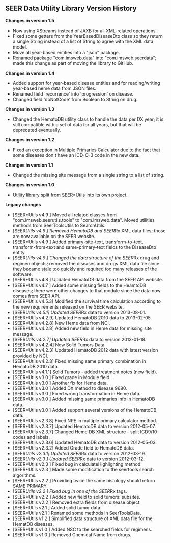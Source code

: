## SEER Data Utility Library Version History

**Changes in version 1.5**

 - Now using XStreams instead of JAXB for all XML-related operations.
 - Fixed some getters from the YearBasedDiseaseDto class so they return a single String instead of a list of String to agree with the XML data model.
 - Move all year-based entities into a "json" package.
 - Renamed package "com.imsweb.data" into "com.imsweb.seerdata"; made this change as part of moving the library to GitHub.

**Changes in version 1.4**

 - Added support for year-based disease entities and for reading/writing year-based heme data from JSON files.
 - Renamed field 'recurrence' into 'progression' on disease.
 - Changed field 'doNotCode' from Boolean to String on drug.

**Changes in version 1.3**

 - Changed the HematoDB utility class to handle the data per DX year; it is still compatible with a set of data for all years, but that will be deprecated eventually.

**Changes in version 1.2**

 - Fixed an exception in Multiple Primaries Calculator due to the fact that some diseases don't have an ICD-O-3 code in the new data.

**Changes in version 1.1**

 - Changed the missing site message from a single string to a list of string.

**Changes in version 1.0**

 - Utility library split from SEER*Utils into its own project.

**Legacy changes**

 - [SEER*Utils v4.9  ]  Moved all related classes from "com.imsweb.seerutils.tools" to "com.imsweb.data". Moved utilities methods from SeerToolsUtils to SearchUtils.
 - [SEER*Utils v4.9  ]  Removed HematoDB and SEER*Rx XML data files; those are now available on the SEER website.
 - [SEER*Utils v4.9  ]  Added primary-site-text, transform-to-text, transform-from-text and same-primary-text fields to the DiseaseDto entity.
 - [SEER*Utils v4.9  ]  Changed the data structure of the SEER*Rx drug and regimen objects; removed the diseases and drugs XML data file since they became stale too quickly and required too many releases of the software.
 - [SEER*Utils v4.8  ]  Updated HematoDB data from the SEER API website.
 - [SEER*Utils v4.7  ]  Added some missing fields to the HeamtoDB diseases; there were other changes to that module since the data now comes from SEER API.
 - [SEER*Utils v4.5.3]  Modified the survival time calculation according to the new requirements released on the SEER website.
 - [SEER*Utils v4.5.1]  Updated SEER*Rx data to version 2013-08-01.
 - [SEER*Utils v4.2.9]  Updated HematoDB 2010 data to 2013-02-05.
 - [SEER*Utils v4.2.8]  New Heme data from NCI.
 - [SEER*Utils v4.2.8]  Added new field in Heme data for missing site message.
 - [SEER*Utils v4.2.7]  Updated SEER*Rx data to version 2013-01-18.
 - [SEER*Utils v4.2.4]  New Solid Tumors Data.
 - [SEER*Utils v4.2.3]  Updated HematoDB 2012 data with latest version provided by NCI.
 - [SEER*Utils v4.2.3]  Fixed missing same primary combination in HematoDB 2010 data.
 - [SEER*Utils v4.1.1]  Solid Tumors - added treatment notes (new field).
 - [SEER*Utils v3.0  ]  Fixed grade in Module field.
 - [SEER*Utils v3.0  ]  Another fix for Heme data.
 - [SEER*Utils v3.0  ]  Added DX method to disease 9680.
 - [SEER*Utils v3.0  ]  Fixed wrong transformation in Heme data.
 - [SEER*Utils v3.0  ]  Added missing same primaries info in HematoDB data.
 - [SEER*Utils v3.0  ]  Added support several versions of the HematoDB data.
 - [SEER*Utils v2.3.8]  Fixed NPE in multiple primary calculator method.
 - [SEER*Utils v2.3.7]  Updated HematoDB data to version 2012-05-07.
 - [SEER*Utils v2.3.7]  Changed Heme DB XML structure - split ICD9/10 codes and labels.
 - [SEER*Utils v2.3.6]  Updated HematoDB data to version 2012-05-03.
 - [SEER*Utils v2.3.2]  Added Grade field to HematoDB data.
 - [SEER*Utils v2.3.1]  Updated SEER*Rx data to version 2012-03-19.
 - [SEER*Utils v2.3  ]  Updated SEER*Rx data to version 2012-03-12.
 - [SEER*Utils v2.3  ]  Fixed bug in calculateHighlighting method.
 - [SEER*Utils v2.3  ]  Made some modification to the seertools search algorithms.
 - [SEER*Utils v2.2  ]  Providing twice the same histology should return SAME PRIMARY.
 - [SEER*Utils v2.2  ]  Fixed bug in one of the SEER*Rx tags.
 - [SEER*Utils v2.2  ]  Added new field to solid tumors: subsites.
 - [SEER*Utils v2.2  ]  Removed extra fields from disease object.
 - [SEER*Utils v2.1  ]  Added solid tumor data.
 - [SEER*Utils v2.1  ]  Renamed some methods in SeerToolsData.
 - [SEER*Utils v1.2  ]  Simplified data structure of XML data file for the HematDB diseases.
 - [SEER*Utils v1.0  ]  Added NSC to the searched fields for regimens.
 - [SEER*Utils v1.0  ]  Removed Chemical Name from drugs.



